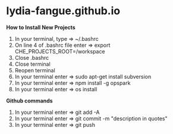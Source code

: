 # lydia-fangue.github.io

**How to Install New Projects**
1) In your terminal, type => ~/.bashrc
2) On line 4 of .bashrc file enter => export CHE_PROJECTS_ROOT=/workspace
3) Close .bashrc
4) Close terminal
5) Reopen terminal
6) In your terminal enter => sudo apt-get install subversion
7) In your terminal enter => npm install -g opspark
8) In your terminal enter => os install

**Github commands**
1) In your terminal enter => git add -A
2) In your terminal enter => git commit -m "description in quotes"
3) In your terminal enter => git push